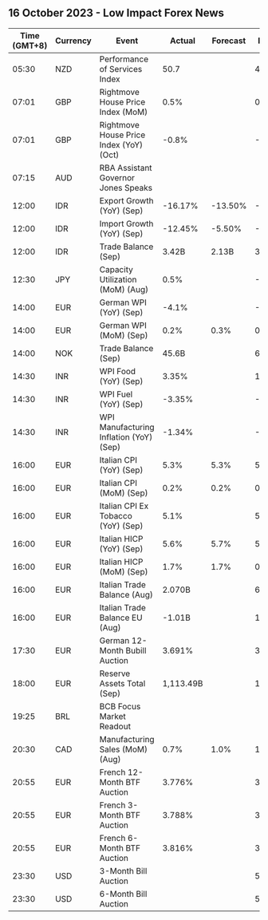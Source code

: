 ## 16 October 2023 - Low Impact Forex News

| Time (GMT+8) | Currency | Event | Actual | Forecast | Previous |
|------|----------|-------|--------|----------|----------|
| 05:30 | NZD | Performance of Services Index | 50.7 |  | 47.7 |
| 07:01 | GBP | Rightmove House Price Index (MoM) | 0.5% |  | 0.4% |
| 07:01 | GBP | Rightmove House Price Index (YoY) (Oct) | -0.8% |  | -0.4% |
| 07:15 | AUD | RBA Assistant Governor Jones Speaks |  |  |  |
| 12:00 | IDR | Export Growth (YoY) (Sep) | -16.17% | -13.50% | -21.21% |
| 12:00 | IDR | Import Growth (YoY) (Sep) | -12.45% | -5.50% | -14.77% |
| 12:00 | IDR | Trade Balance (Sep) | 3.42B | 2.13B | 3.12B |
| 12:30 | JPY | Capacity Utilization (MoM) (Aug) | 0.5% |  | -2.2% |
| 14:00 | EUR | German WPI (YoY) (Sep) | -4.1% |  | -2.7% |
| 14:00 | EUR | German WPI (MoM) (Sep) | 0.2% | 0.3% | 0.2% |
| 14:00 | NOK | Trade Balance (Sep) | 45.6B |  | 61.4B |
| 14:30 | INR | WPI Food (YoY) (Sep) | 3.35% |  | 10.60% |
| 14:30 | INR | WPI Fuel (YoY) (Sep) | -3.35% |  | -6.03% |
| 14:30 | INR | WPI Manufacturing Inflation (YoY) (Sep) | -1.34% |  | -2.37% |
| 16:00 | EUR | Italian CPI (YoY) (Sep) | 5.3% | 5.3% | 5.4% |
| 16:00 | EUR | Italian CPI (MoM) (Sep) | 0.2% | 0.2% | 0.3% |
| 16:00 | EUR | Italian CPI Ex Tobacco (YoY) (Sep) | 5.1% |  | 5.2% |
| 16:00 | EUR | Italian HICP (YoY) (Sep) | 5.6% | 5.7% | 5.5% |
| 16:00 | EUR | Italian HICP (MoM) (Sep) | 1.7% | 1.7% | 0.2% |
| 16:00 | EUR | Italian Trade Balance (Aug) | 2.070B |  | 6.109B |
| 16:00 | EUR | Italian Trade Balance EU (Aug) | -1.01B |  | 1.07B |
| 17:30 | EUR | German 12-Month Bubill Auction | 3.691% |  | 3.730% |
| 18:00 | EUR | Reserve Assets Total (Sep) | 1,113.49B |  | 1,118.77B |
| 19:25 | BRL | BCB Focus Market Readout |  |  |  |
| 20:30 | CAD | Manufacturing Sales (MoM) (Aug) | 0.7% | 1.0% | 1.6% |
| 20:55 | EUR | French 12-Month BTF Auction | 3.776% |  | 3.755% |
| 20:55 | EUR | French 3-Month BTF Auction | 3.788% |  | 3.761% |
| 20:55 | EUR | French 6-Month BTF Auction | 3.816% |  | 3.825% |
| 23:30 | USD | 3-Month Bill Auction |  |  | 5.340% |
| 23:30 | USD | 6-Month Bill Auction |  |  | 5.320% |
